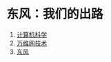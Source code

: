 # 东风：我们的出路

1. [计算机科学](./computer-science/README.md)
2. [万维网技术](./web-technology/README.md)
3. [东风](./eastwind/README.md)
